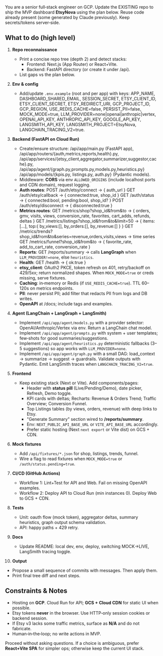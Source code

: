 You are a senior full‑stack engineer on GCP. Update the EXISTING repo to ship the MVP dashboard **EtsyNova** using the plan below. Reuse code already present (some generated by Claude previously). Keep secrets/tokens server‑side.

## What to do (high level)
1) **Repo reconnaissance**
   - Print a concise repo tree (depth 2) and detect stacks:
     - Frontend: Next.js (App Router) or React+Vite.
     - Backend: FastAPI directory (or create it under /api).
   - List gaps vs the plan below.

2) **Env & config**
   - Add/update `.env.example` (root and per app) with keys:
     APP_NAME, DASHBOARD_SHARED_EMAIL, SESSION_SECRET, ETSY_CLIENT_ID, ETSY_CLIENT_SECRET, ETSY_REDIRECT_URI,
     GCP_PROJECT_ID, GCP_REGION, USE_REDIS_CACHE=false, PERSIST_PII=false, MOCK_MODE=true,
     LLM_PROVIDER=none|openai|anthropic|vertex, OPENAI_API_KEY, ANTHROPIC_API_KEY, GOOGLE_API_KEY,
     LANGSMITH_API_KEY, LANGSMITH_PROJECT=EtsyNova, LANGCHAIN_TRACING_V2=true.

3) **Backend (FastAPI on Cloud Run)**
   - Create/ensure structure:
     /api/app/main.py (FastAPI app), /api/app/routers/{auth,metrics,reports,health}.py,
     /api/app/services/{etsy_client,aggregator,summarizer,suggestor,cache}.py,
     /api/app/agent/{graph.py,prompts.py,models.py,heuristics.py}
     /api/app/models/{kpis.py, listings.py, auth.py} (Pydantic models).
   - Middleware: **CORS** via env `ALLOWED_ORIGINS` (include localhost ports and CDN domain), request logging.
   - **Auth routes**:
     POST /auth/etsy/connect → { auth_url }
     GET  /auth/etsy/callback → { connected:true, shop_id }
     GET  /auth/status → { connected:bool, pending:bool, shop_id? }
     POST /auth/etsy/disconnect → { disconnected:true }
   - **Metrics routes**:
     GET /metrics/shop?shop_id&from&to → { orders, gmv, visits, views, conversion_rate, favorites, cart_adds, refunds, deltas }
     GET /metrics/listings?shop_id&from&to&limit=50 → { items:[...], top:{ by_views:[], by_orders:[], by_revenue:[] } }
     GET /metrics/trends?shop_id&from&to&series=revenue,orders,visits,views → time series
     GET /metrics/funnel?shop_id&from&to → { favorite_rate, add_to_cart_rate, conversion_rate }
   - **Reports**: GET /reports/summary → calls **LangGraph** when `LLM_PROVIDER!=none`, else `heuristics`.
   - **Health**: GET /health → { ok:true }
   - **etsy_client**: OAuth2 PKCE, token refresh on 401, retry/backoff on 429/5xx; return normalized shapes. When `MOCK_MODE=true` or creds missing, serve fixtures.
   - **Caching**: in‑memory or Redis (if `USE_REDIS_CACHE=true`). TTL 60–120s on metrics endpoints.
   - **PII**: never persist PII; add filter that redacts PII from logs and DB writes.
   - **OpenAPI** at /docs; include tags and examples.

4) **Agent (LangChain + LangGraph + LangSmith)**
   - Implement `/api/app/agent/models.py` with a provider selector: OpenAI/Anthropic/Vertex via env. Return a LangChain chat model.
   - Implement `/api/app/agent/prompts.py` with system + user templates; few‑shots for good summaries/suggestions.
   - Implement `/api/app/agent/heuristics.py` deterministic fallbacks (3–5 suggestions) so app works with `LLM_PROVIDER=none`.
   - Implement `/api/app/agent/graph.py` with a small DAG: load_context → summarize → suggest → guardrails. Validate outputs with Pydantic. Emit LangSmith traces when `LANGCHAIN_TRACING_V2=true`.

5) **Frontend**
   - Keep existing stack (Next or Vite). Add components/pages:
     - Header with **status pill** (Live/Pending/Demo), date picker, Refresh, Demo toggle.
     - KPI cards with deltas; Recharts: Revenue & Orders Trend; Traffic Overview; Conversion Funnel.
     - Top Listings tables (by views, orders, revenue) with deep links to Etsy.
     - "Generate Summary" section wired to **/reports/summary**.
     - Env: `NEXT_PUBLIC_API_BASE_URL` or `VITE_API_BASE_URL` accordingly.
     - Prefer static hosting (Next `next export` or Vite dist) on GCS + CDN.

6) **Mock fixtures**
   - Add `/api/fixtures/*.json` for shop, listings, trends, funnel.
   - Wire a flag to read fixtures when `MOCK_MODE=true` or `/auth/status.pending=true`.

7) **CI/CD (GitHub Actions)**
   - Workflow 1: Lint+Test for API and Web. Fail on missing OpenAPI examples.
   - Workflow 2: Deploy API to Cloud Run (min instances 0). Deploy Web to GCS + CDN.

8) **Tests**
   - Unit: oauth flow (mock token), aggregator deltas, summary heuristics, graph output schema validation.
   - API: happy paths + 429 retry.

9) **Docs**
   - Update README: local dev, env, deploy, switching MOCK→LIVE, LangSmith tracing toggle.

10) **Output**
   - Propose a small sequence of commits with messages. Then apply them.
   - Print final tree diff and next steps.

## Constraints & Notes
- Hosting on **GCP**. Cloud Run for API; **GCS + Cloud CDN** for static UI when possible.
- Etsy tokens **never** in the browser. Use HTTP‑only session cookies or backend session.
- If Etsy v3 lacks some traffic metrics, surface as **N/A** and do not fabricate.
- Human‑in‑the‑loop; no write actions in MVP.

Proceed without asking questions. If a choice is ambiguous, prefer **React+Vite SPA** for simpler ops; otherwise keep the current UI stack.
